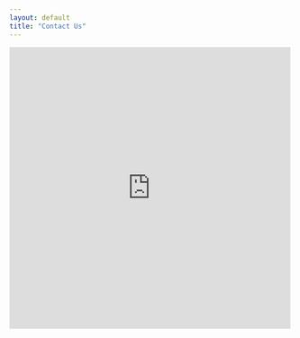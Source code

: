 ```yaml
---
layout: default
title: "Contact Us"
---
```


<div class="container">
  <iframe aria-label="Contact Us" frameborder="0" style="height:500px;width:99%;border:none;" src="https://forms.zohopublic.com/mfauziiisoftb1/form/ContactUs/formperma/GOWGS0jgm0Um-aEUzLIH6e8FQ8SzyGEVxkt4tt1n0Bg"></iframe>
</div>
